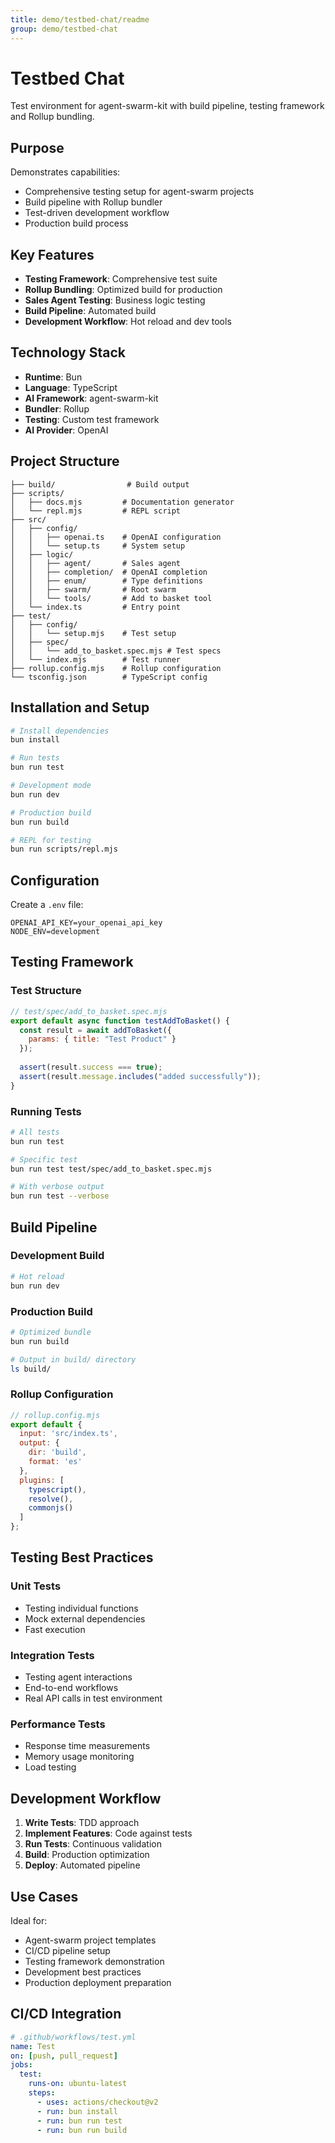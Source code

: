 ```yaml
---
title: demo/testbed-chat/readme
group: demo/testbed-chat
---
```


# Testbed Chat

Test environment for agent-swarm-kit with build pipeline, testing framework and Rollup bundling.

## Purpose

Demonstrates capabilities:
- Comprehensive testing setup for agent-swarm projects
- Build pipeline with Rollup bundler
- Test-driven development workflow
- Production build process

## Key Features

- **Testing Framework**: Comprehensive test suite
- **Rollup Bundling**: Optimized build for production
- **Sales Agent Testing**: Business logic testing
- **Build Pipeline**: Automated build
- **Development Workflow**: Hot reload and dev tools

## Technology Stack

- **Runtime**: Bun
- **Language**: TypeScript
- **AI Framework**: agent-swarm-kit
- **Bundler**: Rollup
- **Testing**: Custom test framework
- **AI Provider**: OpenAI

## Project Structure

```
├── build/                # Build output
├── scripts/
│   ├── docs.mjs         # Documentation generator
│   └── repl.mjs         # REPL script
├── src/
│   ├── config/
│   │   ├── openai.ts    # OpenAI configuration
│   │   └── setup.ts     # System setup
│   ├── logic/
│   │   ├── agent/       # Sales agent
│   │   ├── completion/  # OpenAI completion
│   │   ├── enum/        # Type definitions
│   │   ├── swarm/       # Root swarm
│   │   └── tools/       # Add to basket tool
│   └── index.ts         # Entry point
├── test/
│   ├── config/
│   │   └── setup.mjs    # Test setup
│   ├── spec/
│   │   └── add_to_basket.spec.mjs # Test specs
│   └── index.mjs        # Test runner
├── rollup.config.mjs    # Rollup configuration
└── tsconfig.json        # TypeScript config
```

## Installation and Setup

```bash
# Install dependencies
bun install

# Run tests
bun run test

# Development mode
bun run dev

# Production build
bun run build

# REPL for testing
bun run scripts/repl.mjs
```

## Configuration

Create a `.env` file:

```env
OPENAI_API_KEY=your_openai_api_key
NODE_ENV=development
```

## Testing Framework

### Test Structure
```javascript
// test/spec/add_to_basket.spec.mjs
export default async function testAddToBasket() {
  const result = await addToBasket({
    params: { title: "Test Product" }
  });
  
  assert(result.success === true);
  assert(result.message.includes("added successfully"));
}
```

### Running Tests
```bash
# All tests
bun run test

# Specific test
bun run test test/spec/add_to_basket.spec.mjs

# With verbose output
bun run test --verbose
```

## Build Pipeline

### Development Build
```bash
# Hot reload
bun run dev
```

### Production Build
```bash
# Optimized bundle
bun run build

# Output in build/ directory
ls build/
```

### Rollup Configuration
```javascript
// rollup.config.mjs
export default {
  input: 'src/index.ts',
  output: {
    dir: 'build',
    format: 'es'
  },
  plugins: [
    typescript(),
    resolve(),
    commonjs()
  ]
};
```

## Testing Best Practices

### Unit Tests
- Testing individual functions
- Mock external dependencies
- Fast execution

### Integration Tests
- Testing agent interactions
- End-to-end workflows
- Real API calls in test environment

### Performance Tests
- Response time measurements
- Memory usage monitoring
- Load testing

## Development Workflow

1. **Write Tests**: TDD approach
2. **Implement Features**: Code against tests
3. **Run Tests**: Continuous validation
4. **Build**: Production optimization
5. **Deploy**: Automated pipeline

## Use Cases

Ideal for:
- Agent-swarm project templates
- CI/CD pipeline setup
- Testing framework demonstration
- Development best practices
- Production deployment preparation

## CI/CD Integration

```yaml
# .github/workflows/test.yml
name: Test
on: [push, pull_request]
jobs:
  test:
    runs-on: ubuntu-latest
    steps:
      - uses: actions/checkout@v2
      - run: bun install
      - run: bun run test
      - run: bun run build
```
